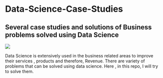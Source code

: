 # Data-Science-Case-Studies
## Several case studies and solutions of Business problems solved using Data Science

<img src ="https://www.proofcommunications.com.au/wp-content/uploads/2019/09/Case-study-759x400.jpg"></img>

Data Science is extensively used in the business related areas to improve their services , products and therefore, Revenue.
There are variety of problems that can be solved using data science. Here , in this repo, I will try to solve them.
